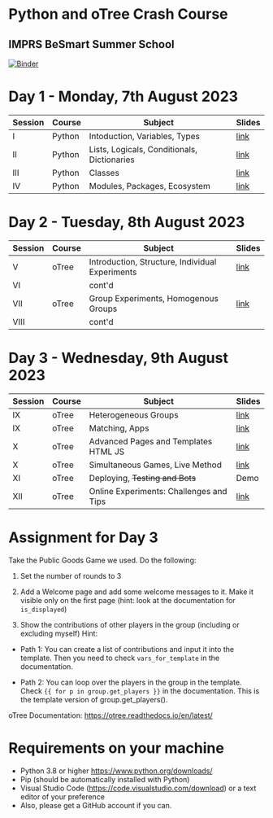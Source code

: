 # Python and oTree Crash Course
## IMPRS BeSmart Summer School
[![Binder](https://mybinder.org/badge_logo.svg)](https://mybinder.org/v2/gh/aseyq/imprs/HEAD)

# Day 1 - Monday, 7th August 2023
| Session | Course | Subject                                      | Slides |
|---------|--------|----------------------------------------------|--------|
| I       | Python | Intoduction, Variables, Types                |[link](https://www.saral.it/imprs/slides/s1_python1.html)|
| II      | Python | Lists, Logicals, Conditionals, Dictionaries  |[link](https://www.saral.it/imprs/slides/s2_python2.html)        |
| III     | Python | Classes                                      |[link](https://www.saral.it/imprs/slides/s3_python3.html)        |
| IV      | Python | Modules, Packages, Ecosystem                 |[link](https://www.saral.it/imprs/slides/s4_python4.html)        |

# Day 2 - Tuesday, 8th August 2023
| Session | Course | Subject                                      | Slides |
|---------|--------|----------------------------------------------|--------|
| V       | oTree  | Introduction, Structure, Individual Experiments |  [link](https://www.saral.it/imprs/slides/s5_otreeintro.html#/title-slide)|  |
| VI        |        |  cont'd |  |
| VII      | oTree  | Group Experiments, Homogenous Groups     |  [link](https://www.saral.it/imprs/slides/s6_group.html#/title-slide)   |
| VIII        |        |  cont'd |  |

# Day 3 - Wednesday, 9th August 2023

| Session | Course | Subject                                      | Slides |
|---------|--------|----------------------------------------------|--------|
| IX     | oTree  | Heterogeneous Groups                         |  [link](https://www.saral.it/imprs/slides/s7_group2.html#/title-slide)  |
| IX    | oTree  | Matching, Apps                               |  [link](https://www.saral.it/imprs/slides/s8_matching.html#/title-slide)   |
| X      | oTree  | Advanced Pages and Templates HTML JS       |  [link](https://www.saral.it/imprs/slides/s9_html_css.html#/title-slide)  |
| X      | oTree  | Simultaneous Games, Live Method               | [link](https://www.saral.it/imprs/slides/s10_real_time.html#/title-slide)  |
| XI     | oTree  | Deploying, ~~Testing and Bots~~               |  Demo   |
| XII    | oTree  | Online Experiments: Challenges and Tips       |  [link](https://www.saral.it/imprs/slides/s12_onlineexperiments.html#/title-slide)   |


# Assignment for Day 3 

Take the Public Goods Game we used. Do the following:

1. Set the number of rounds to 3

2. Add a Welcome page and add some welcome messages to it. Make it visible only on the first page (hint: look at the documentation for `is_displayed`)

3. Show the contributions of other players in the group (including or excluding myself)
    Hint: 
    
  - Path 1: You can create a list of contributions and input it into the template. Then you need to check `vars_for_template` in the documentation.
    
  - Path 2: You can loop over the players in the group in the template. Check `{{ for p in group.get_players }}` in the documentation. This is the template version of group.get_players(). 

oTree Documentation: https://otree.readthedocs.io/en/latest/

# Requirements on your machine
- Python 3.8 or higher https://www.python.org/downloads/
- Pip (should be automatically installed with Python)
- Visual Studio Code (https://code.visualstudio.com/download) or a text editor of your preference
- Also, please get a GitHub account if you can.
